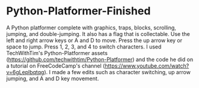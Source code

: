 # Python-Platformer-Finished
A Python platformer complete with graphics, traps, blocks, scrolling, jumping, and double-jumping. It also has a flag that is collectable.
Use the left and right arrow keys or A and D to move. Press the up arrow key or space to jump. Press 1, 2, 3, and 4 to switch characters.
I used TechWithTim's Python-Platformer assets (https://github.com/techwithtim/Python-Platformer) and the code he did on a tutorial on FreeCodeCamp's channel (https://www.youtube.com/watch?v=6gLeplbqtqg). I made a few edits such as character switching, up arrow jumping, and A and D key movement.
